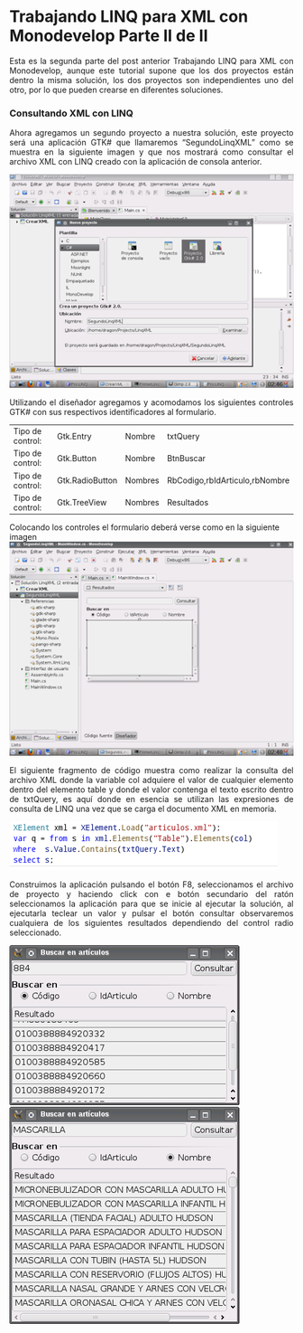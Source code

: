 # Trabajando LINQ para XML con Monodevelop Parte II de II

<p align="justify">
Esta es la segunda parte del post anterior Trabajando LINQ para XML con Monodevelop, aunque este tutorial supone que los dos proyectos están dentro la misma solución, los dos proyectos son independientes uno del otro, por lo que pueden crearse en diferentes soluciones.
</p>


<h3>Consultando XML con LINQ</h3>
<p align="justify">
Ahora agregamos un segundo proyecto a nuestra solución, este proyecto será una aplicación GTK# que llamaremos “SegundoLinqXML” como se muestra en la siguiente imagen y que nos mostrará como consultar el archivo XML con LINQ creado con la aplicación de consola anterior.
</p>
<img src="linqxml5.png">
<p align="justify">
Utilizando el diseñador agregamos y acomodamos los siguientes controles GTK# con sus respectivos identificadores al formulario.
</p>
<table>
<tr>
  <td>Tipo de control:</td>
  <td>Gtk.Entry</td>
  <td>Nombre</td>
  <td>txtQuery</td>
</tr>
<tr>
  <td>Tipo de control:</td>
  <td>Gtk.Button</td>
  <td>Nombre</td>
  <td>BtnBuscar</td>
</tr>
<tr>
  <td>Tipo de control:</td>
  <td>Gtk.RadioButton</td>
  <td>Nombres</td>
  <td>RbCodigo,rbIdArticulo,rbNombre</td>
</tr>
<tr>
  <td>Tipo de control:</td>
  <td>Gtk.TreeView</td>
  <td>Nombres</td>
  <td>Resultados</td>
</tr>
</table>

Colocando los controles el formulario deberá verse como en la siguiente imagen
<img src="linqxml6.png">
<p align="justify">
El siguiente fragmento de código muestra como realizar la consulta del archivo XML donde la variable col adquiere el valor de cualquier elemento dentro del elemento table y donde el valor contenga el texto escrito dentro de txtQuery, es aquí donde en esencia se utilizan las expresiones de consulta de LINQ una vez que se carga el documento XML en memoria.
</p>
<img src="selectXML.png">
<p align="justify">
Construimos la aplicación pulsando el botón F8, seleccionamos el archivo de proyecto y haciendo click con e botón secundario del ratón seleccionamos la aplicación para que se inicie al ejecutar la solución, al ejecutarla teclear un valor y pulsar el botón consultar observaremos cualquiera de los siguientes resultados dependiendo del control radio seleccionado.
</p>
<img src="linqxml7.png">
<img src="linqxml8.png">

